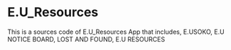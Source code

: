 # E.U_Resources
This is a sources code of E.U_Resources App that includes, E.USOKO, E.U NOTICE BOARD, LOST AND FOUND, E.U RESOURCES 
